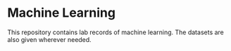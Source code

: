 # Machine Learning 
This repository contains lab records of machine learning. The datasets are also given wherever needed.
